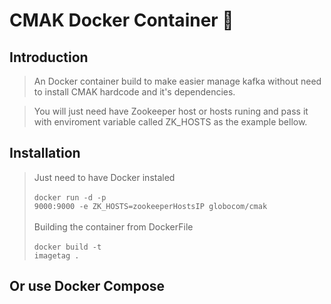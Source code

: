 # CMAK Docker Container 🚢

## Introduction

> An Docker container build to make easier manage kafka without need to install CMAK hardcode and it's dependencies.

> You will just need have  Zookeeper host or hosts runing and pass it with enviroment variable called ZK_HOSTS as the example bellow.

## Installation

> Just need to have Docker instaled <br><br> <code>docker run -d -p 9000:9000 -e ZK_HOSTS=zookeeperHostsIP globocom/cmak </code>
<br><br>
Building the container from  DockerFile 
<br><br>
<code>docker build -t imagetag . </code>

## Or use Docker Compose
